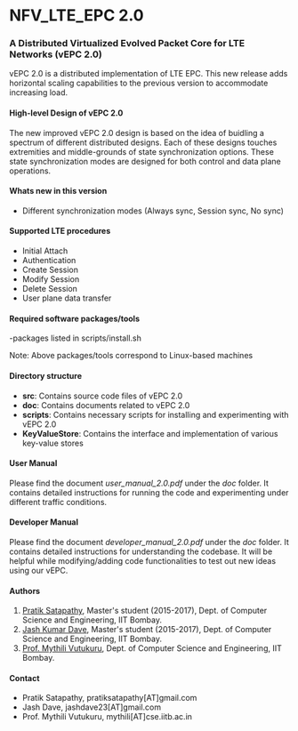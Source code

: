 NFV_LTE_EPC 2.0
=================
### A Distributed Virtualized Evolved Packet Core for LTE Networks (vEPC 2.0)
vEPC 2.0 is a distributed implementation of LTE EPC. This new release adds horizontal scaling capabilities to the previous version to accommodate increasing load. 

#### High-level Design of vEPC 2.0

The new improved vEPC 2.0 design is based on the idea of buidling a spectrum of different distributed designs. Each of these designs touches extremities and middle-grounds of state synchronization options. These state synchronization modes are designed for both control and data plane operations.

#### Whats new in this version

- Different synchronization modes (Always sync, Session sync, No sync)

#### Supported LTE procedures

- Initial Attach
- Authentication
- Create Session
- Modify Session
- Delete Session
- User plane data transfer

#### Required software packages/tools

-packages listed in scripts/install.sh

Note: Above packages/tools correspond to Linux-based machines


#### Directory structure

- **src**: Contains source code files of vEPC 2.0
- **doc**: Contains documents related to vEPC 2.0
- **scripts**: Contains necessary scripts for installing and experimenting with vEPC 2.0
- **KeyValueStore**: Contains the interface and implementation of various key-value stores

#### User Manual

Please find the document *user_manual_2.0.pdf* under the *doc* folder. It contains detailed instructions for running the code and experimenting under different traffic conditions.

#### Developer Manual

Please find the document *developer_manual_2.0.pdf* under the *doc* folder. It contains detailed instructions for understanding the codebase. It will be helpful while modifying/adding code functionalities to test out new ideas using our vEPC.

#### Authors

1. [Pratik Satapathy](https://www.linkedin.com/in/pratik-satapathy-5b175524/), Master's student (2015-2017), Dept. of Computer Science and Engineering, IIT Bombay.
2. [Jash Kumar Dave](https://www.linkedin.com/in/jash-dave-5698124b/), Master's student (2015-2017), Dept. of Computer Science and Engineering, IIT Bombay.
3. [Prof. Mythili Vutukuru](https://www.cse.iitb.ac.in/~mythili/), Dept. of Computer Science and Engineering, IIT Bombay.

#### Contact

- Pratik Satapathy, pratiksatapathy[AT]gmail.com
- Jash Dave, jashdave23[AT]gmail.com
- Prof. Mythili Vutukuru, mythili[AT]cse.iitb.ac.in
